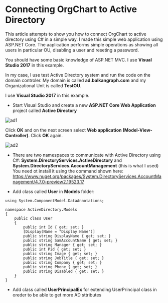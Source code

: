 # Connecting OrgChart to Active Directory

This article attempts to show you how to connect OrgChart to active directory using C# in a simple way. I made this simple web application using ASP.NET Core. The aaplication performs simple operations as showing all users in particular OU, disabling a user and reseting a password.

You should have some basic knowledge of ASP.NET MVC. 
I use **Visual Studio 2017** in this example.

In my case, I use test Active Directory system and run the code on the domain controler. My domain is called **ad.balkangraph.com** and my Organizational Unit is called **TestOU**.

I use **Visual Studio 2017** in this example.

- Start Visual Studio and create a new **ASP.NET Core Web Application** project called **Active Directory**


![ad1](https://balkangraph.com/js/img/ad1.png)

Click **OK** and on the next screen select **Web application (Model-View-Controller)**. Click **OK** again.


![ad2](https://balkangraph.com/js/img/ad2.png)






- There are two namespaces to communicate with Active Directory using C#: **System.DirectoryServices.ActiveDirectory** and **System.DirectoryServices.AccountManagement** (this is what I used) You need ot install it using the command shown here: https://www.nuget.org/packages/System.DirectoryServices.AccountManagement/4.7.0-preview2.19523.17


- Add class called **User** in **Models** folder:
```
using System.ComponentModel.DataAnnotations;

namespace ActiveDirectory.Models
{
    public class User
    {
        public int Id { get; set; }
        [Display(Name = "Display Name")]
        public string DisplayName { get; set; }
        public string SamAccountName { get; set; }
        public string Manager { get; set; }
        public int Pid { get; set; }
        public string Image { get; set; }
        public string JobTitle { get; set; }
        public string Company { get; set; }
        public string Phone { get; set; }
        public string Disabled { get; set; }
    }
}
```
- Add class called **UserPrincipalEx** for extending UserPrincipal class in oreder to be able to get more AD sttributes
